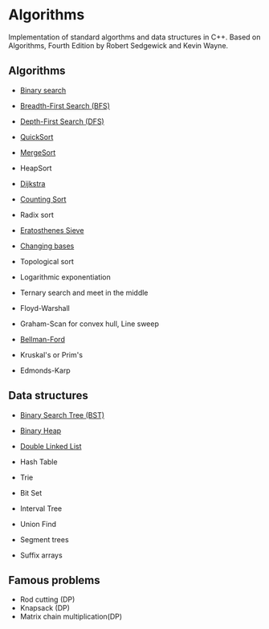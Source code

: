 # Algorithms
Implementation of standard algorthms and data structures in C++. Based on Algorithms, Fourth Edition by Robert Sedgewick and Kevin Wayne.

## Algorithms
* [Binary search](https://github.com/MantasMiksys/algorithms/blob/master/algorithms/bin_search.cpp)
* [Breadth-First Search (BFS)](https://github.com/MantasMiksys/algorithms/blob/master/algorithms/bfs.cpp)
* [Depth-First Search (DFS)](https://github.com/MantasMiksys/algorithms/blob/master/algorithms/dfs.cpp)
* [QuickSort](https://github.com/MantasMiksys/algorithms/blob/master/algorithms/quicksort.cpp)
* [MergeSort](https://github.com/MantasMiksys/algorithms/blob/master/algorithms/mergesort.cpp)
* HeapSort
* [Dijkstra](https://github.com/MantasMiksys/algorithms/blob/master/algorithms/dijkstra.cpp)

* [Counting Sort](https://github.com/MantasMiksys/algorithms/blob/master/algorithms/counting_sort.cpp)
* Radix sort
* [Eratosthenes Sieve](https://github.com/MantasMiksys/algorithms/blob/master/algorithms/eratosthenes_sieve.cpp)
* [Changing bases](https://github.com/MantasMiksys/algorithms/blob/master/algorithms/bases.cpp)

* Topological sort
* Logarithmic exponentiation

* Ternary search and meet in the middle 
* Floyd-Warshall
* Graham-Scan for convex hull, Line sweep
* [Bellman-Ford](https://github.com/MantasMiksys/algorithms/blob/master/algorithms/bellman_ford.cpp)
* Kruskal's or Prim's
* Edmonds-Karp

## Data structures

* [Binary Search Tree (BST)](https://github.com/MantasMiksys/algorithms/blob/master/bst.h)
* [Binary Heap](https://github.com/MantasMiksys/algorithms/blob/master/heap.h)
* [Double Linked List](https://github.com/MantasMiksys/algorithms/blob/master/double_linked_list.h)
* Hash Table
* Trie
* Bit Set
* Interval Tree

* Union Find 
* Segment trees
* Suffix arrays


## Famous problems
* Rod cutting (DP)
* Knapsack (DP)
* Matrix chain multiplication(DP)

